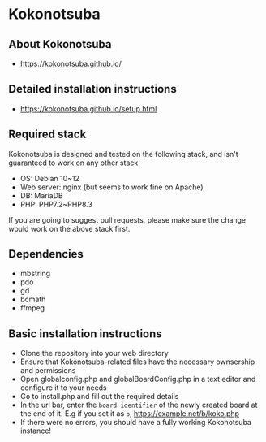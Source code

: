 # Kokonotsuba

## About Kokonotsuba
* https://kokonotsuba.github.io/

## Detailed installation instructions
* https://kokonotsuba.github.io/setup.html

## Required stack
Kokonotsuba is designed and tested on the following stack, and isn't guaranteed to work on any other stack.
- OS: Debian 10\~12
- Web server: nginx (but seems to work fine on Apache)
- DB: MariaDB
- PHP: PHP7.2\~PHP8.3

If you are going to suggest pull requests, please make sure the change would work on the above stack first.

## Dependencies
- mbstring
- pdo
- gd
- bcmath
- ffmpeg

## Basic installation instructions
- Clone the repository into your web directory
- Ensure that Kokonotsuba-related files have the necessary ownsership and permissions
- Open globalconfig.php and globalBoardConfig.php in a text editor and configure it to your needs
- Go to install.php and fill out the required details
- In the url bar, enter the `board identifier` of the newly created board at the end of it. E.g if you set it as `b`, https://example.net/b/koko.php
- If there were no errors, you should have a fully working Kokonotsuba instance!

